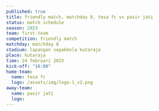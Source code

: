 ```yaml
---
published: true
title: friendly match, matchday 8, tesa fc vs pasir jati
status: match schedule
season: 2023
team: first-team
competition: friendly match
matchday: matchday 8
stadium: lapangan sepakbola kutaraja
place: kutaraja
time: 24 februari 2023
kick-off: "16:00"
home-team:
  name: tesa fc
  logo: /assets/img/logo-1_v2.png
away-team:
  name: pasir jati
  logo: 
---
```


